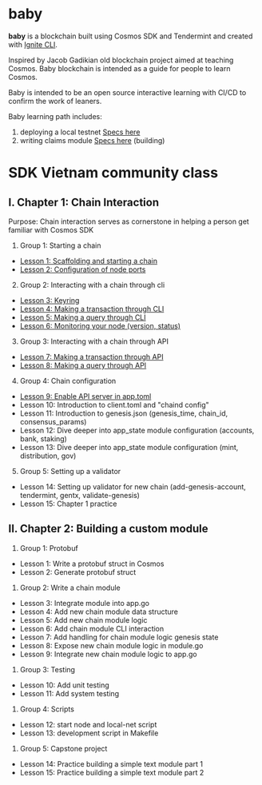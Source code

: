 # baby
**baby** is a blockchain built using Cosmos SDK and Tendermint and created with [Ignite CLI](https://ignite.com/cli).

Inspired by Jacob Gadikian old blockchain project aimed at teaching Cosmos. Baby blockchain is intended as a guide for people to learn Cosmos.

Baby is intended to be an open source interactive learning with CI/CD to confirm the work of leaners.

Baby learning path includes:
1. deploying a local testnet [Specs here](specs/testnet_spec.md)
2. writing claims module [Specs here](specs/claims_module_spec.md) (building)

# SDK Vietnam community class

## I. Chapter 1: Chain Interaction

Purpose: Chain interaction serves as cornerstone in helping a person get familiar with Cosmos SDK

1. Group 1: Starting a chain

- [Lesson 1: Scaffolding and starting a chain](docs/chapter_1/lesson_1.md)
- [Lesson 2: Configuration of node ports](docs/chapter_1/lesson_2.md)

2. Group 2: Interacting with a chain through cli

- [Lesson 3: Keyring](docs/chapter_2/lesson_3.md)
- [Lesson 4: Making a transaction through CLI](docs/chapter_2/lesson_4.md)
- [Lesson 5: Making a query through CLI](docs/chapter_2/lesson_5.md)
- [Lesson 6: Monitoring your node (version, status)](docs/chapter_2/lesson_6.md)

3. Group 3: Interacting with a chain through API

- [Lesson 7: Making a transaction through API](docs/chapter_3/lesson_7.md)
- [Lesson 8: Making a query through API](docs/chapter_3/lesson_8.md)

4. Group 4: Chain configuration

- [Lesson 9: Enable API server in app.toml](docs/chapter_4/lesson_9.md)
- Lesson 10: Introduction to client.toml and "chaind config"
- Lesson 11: Introduction to genesis.json (genesis_time, chain_id, consensus_params)
- Lesson 12: Dive deeper into app_state module configuration (accounts, bank, staking)
- Lesson 13: Dive deeper into app_state module configuration (mint, distribution, gov)

5. Group 5: Setting up a validator

- Lesson 14: Setting up validator for new chain (add-genesis-account, tendermint, gentx, validate-genesis)
- Lesson 15: Chapter 1 practice

## II. Chapter 2: Building a custom module

1. Group 1: Protobuf
- Lesson 1: Write a protobuf struct in Cosmos
- Lesson 2: Generate protobuf struct
1. Group 2: Write a chain module
- Lesson 3: Integrate module into app.go
- Lesson 4: Add new chain module data structure
- Lesson 5: Add new chain module logic
- Lesson 6: Add chain module CLI interaction
- Lesson 7: Add handling for chain module logic genesis state
- Lesson 8: Expose new chain module logic in module.go
- Lesson 9: Integrate new chain module logic to app.go
1. Group 3: Testing
- Lesson 10: Add unit testing
- Lesson 11: Add system testing
1. Group 4: Scripts
- Lesson 12: start node and local-net script
- Lesson 13: development script in Makefile
1. Group 5: Capstone project
- Lesson 14: Practice building a simple text module part 1
- Lesson 15: Practice building a simple text module part 2